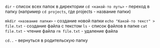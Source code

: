 `dir` - список всех папок в директории
`cd <какой-то путь>` - переход в папку (например `cd projects`, где projects - название папки)

`mkdir <название папки>` - создание новой папки
`echo "Какой-то текст" > file.txt` - создание файла с текстом
`ls` - список файлов в папке
`cat file.txt` - чтение файла
`rm file.txt` - удаление файла

`cd..` - вернуться в родительскую папку